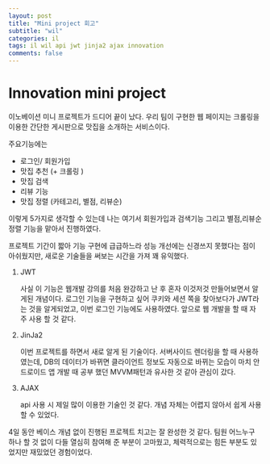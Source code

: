 ```yaml
---
layout: post
title: "Mini project 회고"
subtitle: "wil"
categories: il
tags: il wil api jwt jinja2 ajax innovation
comments: false
---
```

# Innovation mini project

이노베이션 미니 프로젝트가 드디어 끝이 났다. 우리 팀이 구현한 웹 페이지는 크롤링을 이용한 간단한 게시판으로 맛집을 소개하는 서비스이다.

주요기능에는

- 로그인/ 회원가입
- 맛집 추천 (+ 크롤링 )
- 맛집 검색
- 리뷰 기능
- 맛집 정렬 (카테고리, 별점, 리뷰순)

이렇게 5가지로 생각할 수 있는데 나는 여기서 회원가입과 검색기능 그리고 별점,리뷰순 정렬 기능을 맡아서 진행하였다. 

프로젝트 기간이 짧아 기능 구현에 급급하느라 성능 개선에는 신경쓰지 못했다는 점이 아쉬웠지만, 새로운 기술들을 써보는 시간을 가져 꽤 유익했다.

1. JWT
    
    사실 이 기능은 웹개발 강의를 처음 완강하고 난 후 혼자 이것저것 만들어보면서 알게된 개념이다. 로그인 기능을 구현하고 싶어 쿠키와 세션 쪽을 찾아보다가 JWT라는 것을 알게되었고, 이번 로그인 기능에도 사용하였다. 앞으로 웹 개발을 할 때 자주 사용 할 것 같다.
    

2. JinJa2
    
    이번 프로젝트를 하면서 새로 알게 된 기술이다. 서버사이드 렌더링을 할 때 사용하였는데, DB의 데이터가 바뀌면 클라이언트 정보도 자동으로 바뀌는 모습이 마치 안드로이드 앱 개발 때 공부 했던 MVVM패턴과 유사한 것 같아 관심이 갔다. 
    

3. AJAX
    
    api 사용 시 제일 많이 이용한 기술인 것 같다. 개념 자체는 어렵지 않아서 쉽게 사용할 수 있었다.
    

4일 동안 베이스 개념 없이 진행된 프로젝트 치고는 잘 완성한 것 같다. 팀원 어느누구 하나 할 것 없이 다들 열심히 참여해 준 부분이 고마웠고, 체력적으로는 힘든 부분도 있었지만 재밌었던 경험이었다.

